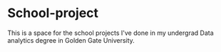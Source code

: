 # School-project
This is a space for the school projects I've done in my undergrad Data analytics degree in Golden Gate University.
